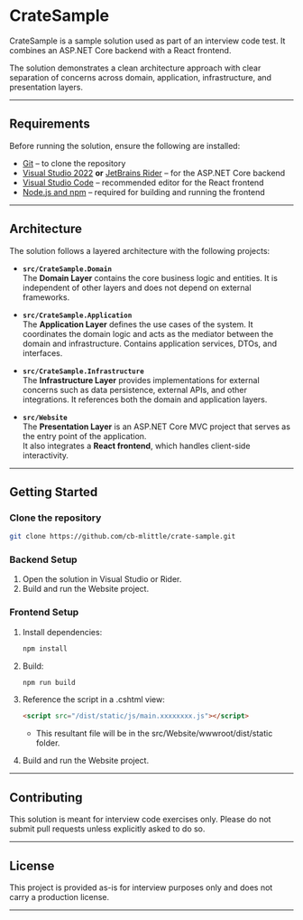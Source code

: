 # CrateSample

CrateSample is a sample solution used as part of an interview code test. It combines an ASP.NET Core backend with a React frontend.

The solution demonstrates a clean architecture approach with clear separation of concerns across domain, application, infrastructure, and presentation layers.

---

## Requirements

Before running the solution, ensure the following are installed:

- [Git](https://git-scm.com/) – to clone the repository
- [Visual Studio 2022](https://visualstudio.microsoft.com/vs/) **or** [JetBrains Rider](https://www.jetbrains.com/rider/) – for the ASP.NET Core backend
- [Visual Studio Code](https://code.visualstudio.com/) – recommended editor for the React frontend
- [Node.js and npm](https://nodejs.org/) – required for building and running the frontend

---

## Architecture

The solution follows a layered architecture with the following projects:

- **`src/CrateSample.Domain`**  
  The **Domain Layer** contains the core business logic and entities. It is independent of other layers and does not depend on external frameworks.

- **`src/CrateSample.Application`**  
  The **Application Layer** defines the use cases of the system. It coordinates the domain logic and acts as the mediator between the domain and infrastructure. Contains application services, DTOs, and interfaces.

- **`src/CrateSample.Infrastructure`**  
  The **Infrastructure Layer** provides implementations for external concerns such as data persistence, external APIs, and other integrations. It references both the domain and application layers.

- **`src/Website`**  
  The **Presentation Layer** is an ASP.NET Core MVC project that serves as the entry point of the application.  
  It also integrates a **React frontend**, which handles client-side interactivity.

---

## Getting Started

### Clone the repository
```bash
git clone https://github.com/cb-mlittle/crate-sample.git
```

### Backend Setup

1. Open the solution in Visual Studio or Rider.
2. Build and run the Website project.

### Frontend Setup

1. Install dependencies:
   ```bash
   npm install
   ```

2. Build:
   ```bash
   npm run build
   ```

3. Reference the script in a .cshtml view:
   ```html
   <script src="/dist/static/js/main.xxxxxxxx.js"></script>
   ```
   - This resultant file will be in the src/Website/wwwroot/dist/static folder.

4. Build and run the Website project.

---

## Contributing

This solution is meant for interview code exercises only. Please do not submit pull requests unless explicitly asked to do so.

---

## License

This project is provided as-is for interview purposes only and does not carry a production license.

---